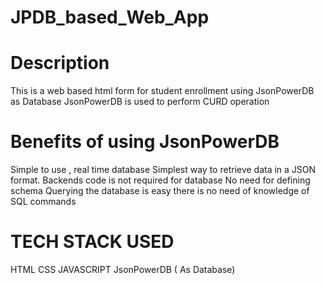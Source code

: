 # JPDB_based_Web_App

# Description
This is a web based html form for student enrollment using JsonPowerDB as Database JsonPowerDB is used to perform CURD operation

# Benefits of using JsonPowerDB
Simple to use , real time database
Simplest way to retrieve data in a JSON format.
Backends code is not required for database
No need for defining schema
Querying the database is easy there is no need of knowledge of SQL commands
# TECH STACK USED
HTML
CSS
JAVASCRIPT
JsonPowerDB ( As Database)
